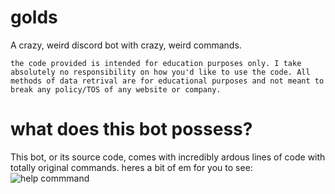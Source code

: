 # golds
A crazy, weird discord bot with crazy, weird commands.
```
the code provided is intended for education purposes only. I take absolutely no responsibility on how you'd like to use the code. All methods of data retrival are for educational purposes and not meant to break any policy/TOS of any website or company.
```

# what does this bot possess?
This bot, or its source code, comes with incredibly ardous lines of code with totally original commands. heres a bit of em for you to see: 
![help commmand](https://i.imgur.com/c3WHvpd.jpeg)
